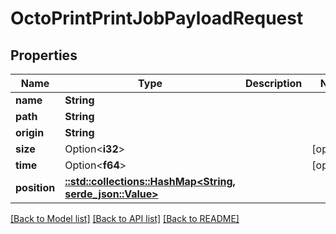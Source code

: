 # OctoPrintPrintJobPayloadRequest

## Properties

Name | Type | Description | Notes
------------ | ------------- | ------------- | -------------
**name** | **String** |  | 
**path** | **String** |  | 
**origin** | **String** |  | 
**size** | Option<**i32**> |  | [optional]
**time** | Option<**f64**> |  | [optional]
**position** | [**::std::collections::HashMap<String, serde_json::Value>**](serde_json::Value.md) |  | 

[[Back to Model list]](../README.md#documentation-for-models) [[Back to API list]](../README.md#documentation-for-api-endpoints) [[Back to README]](../README.md)



